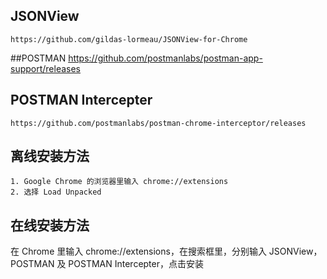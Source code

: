 ## JSONView
    https://github.com/gildas-lormeau/JSONView-for-Chrome

##POSTMAN
    https://github.com/postmanlabs/postman-app-support/releases

## POSTMAN Intercepter
    https://github.com/postmanlabs/postman-chrome-interceptor/releases


## 离线安装方法
    1. Google Chrome 的浏览器里输入 chrome://extensions
    2. 选择 Load Unpacked
   
## 在线安装方法
在 Chrome 里输入 chrome://extensions，在搜索框里，分别输入 JSONView，POSTMAN 及 POSTMAN Intercepter，点击安装